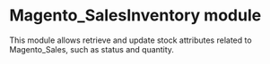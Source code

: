 # Magento_SalesInventory module

This module allows retrieve and update stock attributes related to Magento_Sales, such as status and quantity.
